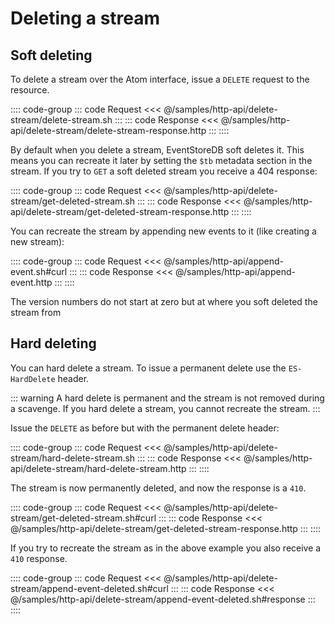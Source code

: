 # Deleting a stream

## Soft deleting

To delete a stream over the Atom interface, issue a `DELETE` request to the resource.

:::: code-group
::: code Request
<<< @/samples/http-api/delete-stream/delete-stream.sh
:::
::: code Response
<<< @/samples/http-api/delete-stream/delete-stream-response.http
:::
::::

By default when you delete a stream, EventStoreDB soft deletes it. This means you can recreate it later by setting the `$tb` metadata section in the stream. If you try to `GET` a soft deleted stream you receive a 404 response:

:::: code-group
::: code Request
<<< @/samples/http-api/delete-stream/get-deleted-stream.sh
:::
::: code Response
<<< @/samples/http-api/delete-stream/get-deleted-stream-response.http
:::
::::

You can recreate the stream by appending new events to it (like creating a new stream):

:::: code-group
::: code Request
<<< @/samples/http-api/append-event.sh#curl
:::
::: code Response
<<< @/samples/http-api/append-event.http
:::
::::

The version numbers do not start at zero but at where you soft deleted the stream from

## Hard deleting

You can hard delete a stream. To issue a permanent delete use the `ES-HardDelete` header.

::: warning
A hard delete is permanent and the stream is not removed during a scavenge. If you hard delete a stream, you cannot recreate the stream.
:::

Issue the `DELETE` as before but with the permanent delete header:

:::: code-group
::: code Request
<<< @/samples/http-api/delete-stream/hard-delete-stream.sh
:::
::: code Response
<<< @/samples/http-api/delete-stream/hard-delete-stream.http
:::
::::

The stream is now permanently deleted, and now the response is a `410`.

:::: code-group
::: code Request
<<< @/samples/http-api/delete-stream/get-deleted-stream.sh#curl
:::
::: code Response
<<< @/samples/http-api/delete-stream/get-deleted-stream-response.http
:::
::::

If you try to recreate the stream as in the above example you also receive a `410` response.

:::: code-group
::: code Request
<<< @/samples/http-api/delete-stream/append-event-deleted.sh#curl
:::
::: code Response
<<< @/samples/http-api/delete-stream/append-event-deleted.sh#response
:::
::::
